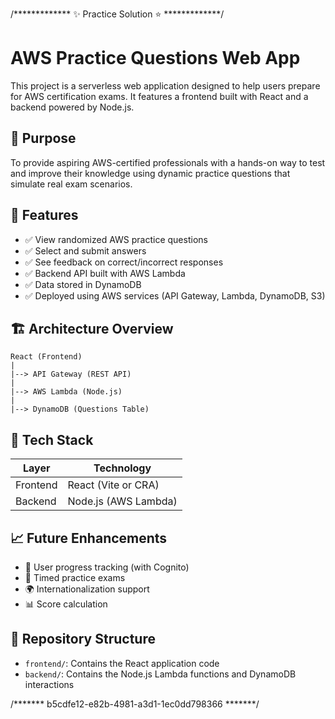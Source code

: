 /*************  ✨ Practice Solution ⭐  *************/
# AWS Practice Questions Web App

This project is a serverless web application designed to help users prepare for AWS certification exams. It features a frontend built with React and a backend powered by Node.js.

## 🧠 Purpose

To provide aspiring AWS-certified professionals with a hands-on way to test and improve their knowledge using dynamic practice questions that simulate real exam scenarios.

## 🚀 Features

- ✅ View randomized AWS practice questions
- ✅ Select and submit answers
- ✅ See feedback on correct/incorrect responses
- ✅ Backend API built with AWS Lambda
- ✅ Data stored in DynamoDB
- ✅ Deployed using AWS services (API Gateway, Lambda, DynamoDB, S3)

## 🏗️ Architecture Overview

    React (Frontend)  
    |
    |--> API Gateway (REST API)
    |
    |--> AWS Lambda (Node.js)
    |
    |--> DynamoDB (Questions Table)

## 🧰 Tech Stack

| Layer     | Technology           |
|----------|----------------------|
| Frontend | React (Vite or CRA)  |
| Backend  | Node.js (AWS Lambda) |

## 📈 Future Enhancements

- 📝 User progress tracking (with Cognito)
- 🧪 Timed practice exams
- 🌍 Internationalization support
- 📊 Score calculation

## 📂 Repository Structure

- `frontend/`: Contains the React application code
- `backend/`: Contains the Node.js Lambda functions and DynamoDB interactions

/*******  b5cdfe12-e82b-4981-a3d1-1ec0dd798366  *******/